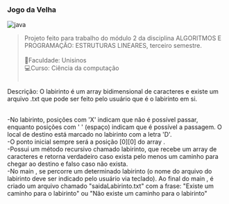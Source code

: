 ### Jogo da Velha 

  <img align="center" alt="java" src="https://img.shields.io/badge/Java-ED8B00?style=for-the-badge&logo=openjdk&logoColor=white"><br>
 
>Projeto feito para trabalho do módulo 2 da disciplina ALGORITMOS E PROGRAMAÇÃO: ESTRUTURAS LINEARES, terceiro semestre.<br><br>
📖Faculdade: Unisinos<br>
💻Curso: Ciência da computação<br><br>

Descrição: O labirinto é um  array  bidimensional de caracteres e existe um arquivo .txt que pode ser feito pelo usuário que é o labirinto em si.<br><br>

-No labirinto, posições com 'X' indicam que não é possível passar, enquanto posições com  '  '  (espaço) indicam que é possível a passagem. O local de destino está marcado no labirinto com a letra 'D'. <br>
-O ponto inicial sempre será a posição [0][0] do  array .<br>
-Possui um método  recursivo chamado labirinto, que recebe um  array  de caracteres e retorna verdadeiro caso exista pelo menos um caminho para chegar ao destino e falso caso não exista. <br>
-No  main , se percorre um determinado labirinto (o nome do arquivo do labirinto deve ser indicado pelo usuário via teclado). Ao final do  main , é criado um arquivo chamado "saidaLabirinto.txt" com a frase: "Existe um caminho para o labirinto" ou "Não existe um caminho para o labirinto"
